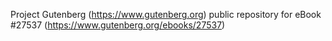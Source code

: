 Project Gutenberg (https://www.gutenberg.org) public repository for eBook #27537 (https://www.gutenberg.org/ebooks/27537)
